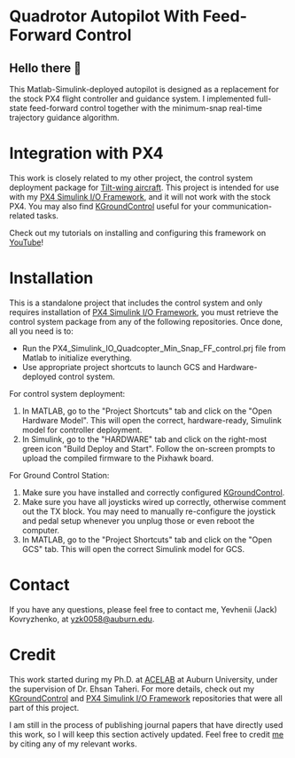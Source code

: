 # Quadrotor Autopilot With Feed-Forward Control

## Hello there 👋

This Matlab-Simulink-deployed autopilot is designed as a replacement for the stock PX4 flight controller and guidance system. I implemented
full-state feed-forward control together with the minimum-snap real-time trajectory guidance algorithm. 

# Integration with PX4
This work is closely related to my other project, the control system deployment package for [Tilt-wing aircraft](https://github.com/YevheniiKovryzhenko/RRTV_TiltWing.git). 
This project is intended for use with my [PX4 Simulink I/O Framework](https://github.com/YevheniiKovryzhenko/PX4_SIMULINK_IO_Framework.git), and it will not work with the stock PX4.
You may also find [KGroundControl](https://github.com/YevheniiKovryzhenko/KGroundControl.git) useful for your communication-related tasks. 

Check out my tutorials on installing and configuring this framework on [YouTube](https://www.youtube.com/playlist?list=PLgxIoIw6ONumELvafBonHBceTzPIK5T5j)!

# Installation 
This is a standalone project that includes the control system and only requires installation of [PX4 Simulink I/O Framework](https://github.com/YevheniiKovryzhenko/PX4_SIMULINK_IO_Framework.git), you must retrieve the control system package from any of the following repositories.
Once done, all you need is to:
* Run the PX4_Simulink_IO_Quadcopter_Min_Snap_FF_control.prj file from Matlab to initialize everything.
* Use appropriate project shortcuts to launch GCS and Hardware-deployed control system.  

For control system deployment: 
1. In MATLAB, go to the "Project Shortcuts" tab and click on the "Open Hardware Model". This will open the correct, hardware-ready, Simulink model for controller deployment.
2. In Simulink, go to the "HARDWARE" tab and click on the right-most green icon "Build Deploy and Start". Follow the on-screen prompts to upload the compiled firmware to the Pixhawk board.

For Ground Control Station:
1. Make sure you have installed and correctly configured [KGroundControl](https://github.com/YevheniiKovryzhenko/KGroundControl.git).
2. Make sure you have all joysticks wired up correctly, otherwise comment out the TX block. You may need to manually re-configure the joystick and pedal setup whenever you unplug those or even reboot the computer.  
3. In MATLAB, go to the "Project Shortcuts" tab and click on the "Open GCS" tab. This will open the correct Simulink model for GCS.

# Contact
If you have any questions, please feel free to contact me, Yevhenii (Jack) Kovryzhenko, at yzk0058@auburn.edu.

# Credit
This work started during my Ph.D. at [ACELAB](https://etaheri0.wixsite.com/acelabauburnuni) at Auburn University, under the supervision of Dr. Ehsan Taheri.
For more details, check out my [KGroundControl](https://github.com/YevheniiKovryzhenko/KGroundControl.git) and [PX4 Simulink I/O Framework](https://github.com/YevheniiKovryzhenko/PX4_SIMULINK_IO_Framework.git) repositories that
were all part of this project. 

I am still in the process of publishing journal papers that have directly used this work, so I will keep this section actively updated. Feel free to credit [me](https://scholar.google.com/citations?user=P812qiUAAAAJ&hl=en) by citing any of my relevant works.
